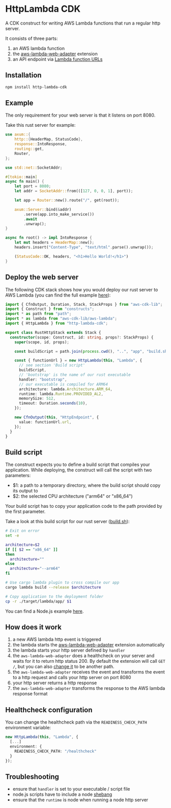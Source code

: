 # HttpLambda CDK

A CDK construct for writing AWS Lambda functions that run a regular http server.

It consists of three parts:

1. an AWS lambda function
2. the [aws-lambda-web-adapter](https://github.com/awslabs/aws-lambda-web-adapter) extension
3. an API endpoint via [Lambda function URLs](https://docs.aws.amazon.com/lambda/latest/dg/lambda-urls.html)

## Installation

```sh
npm install http-lambda-cdk
```

## Example

The only requirement for your web server is that it listens on port 8080.

Take this rust server for example:

```rust
use axum::{
    http::{HeaderMap, StatusCode},
    response::IntoResponse,
    routing::get,
    Router,
};

use std::net::SocketAddr;

#[tokio::main]
async fn main() {
    let port = 8080;
    let addr = SocketAddr::from(([127, 0, 0, 1], port));

    let app = Router::new().route("/", get(root));

    axum::Server::bind(&addr)
        .serve(app.into_make_service())
        .await
        .unwrap();
}

async fn root() -> impl IntoResponse {
    let mut headers = HeaderMap::new();
    headers.insert("Content-Type", "text/html".parse().unwrap());

    (StatusCode::OK, headers, "<h1>Hello World!</h1>")
}
```

## Deploy the web server

The following CDK stack shows how you would deploy our rust server to AWS Lambda (you can find the full example [here](https://github.com/MarkusWendorf/http-lambda-cdk/tree/master/examples/rust-example/cdk/lib/RustHttpStack.ts)):

```ts
import { CfnOutput, Duration, Stack, StackProps } from "aws-cdk-lib";
import { Construct } from "constructs";
import * as path from "path";
import * as lambda from "aws-cdk-lib/aws-lambda";
import { HttpLambda } from "http-lambda-cdk";

export class RustHttpStack extends Stack {
  constructor(scope: Construct, id: string, props?: StackProps) {
    super(scope, id, props);

    const buildScript = path.join(process.cwd(), "..", "app", "build.sh");

    const { functionUrl } = new HttpLambda(this, "Lambda", {
      // see section 'Build script'
      buildScript,
      // 'bootstrap' is the name of our rust executable
      handler: "bootstrap",
      // our executable is compiled for ARM64
      architecture: lambda.Architecture.ARM_64,
      runtime: lambda.Runtime.PROVIDED_AL2,
      memorySize: 512,
      timeout: Duration.seconds(10),
    });

    new CfnOutput(this, "HttpEndpoint", {
      value: functionUrl.url,
    });
  }
}
```

## Build script

The construct expects you to define a build script that compiles your application.
While deploying, the construct will call the script with two parameters:

- $1: a path to a temporary directory, where the build script should copy its output to
- $2: the selected CPU architecture ("arm64" or "x86_64")

Your build script has to copy your application code to the path provided by the first parameter.

Take a look at this build script for our rust server ([build.sh](https://github.com/MarkusWendorf/http-lambda-cdk/tree/master/examples/rust-example/app/build.sh)):

```sh
# Exit on error
set -e

architecture=$2
if [[ $2 == "x86_64" ]]
then
  architecture=""
else 
  architecture="--arm64"
fi

# Use cargo lambda plugin to cross compile our app
cargo lambda build --release $architecture

# Copy application to the deployment folder
cp -r ./target/lambda/app/ $1
```

You can find a Node.js example [here](https://github.com/MarkusWendorf/http-lambda-cdk/tree/master/examples/nodejs-example/app/build.sh).

## How does it work

1. a new AWS lambda http event is triggered
2. the lambda starts the [aws-lambda-web-adapter](https://github.com/awslabs/aws-lambda-web-adapter) extension automatically
3. the lambda starts your http server defined by `handler`
4. the `aws-lambda-web-adapter` does a healthcheck on your server and waits for it to return http status 200. By default the extension will call `GET /`, but you can also [change it](#healthcheck-configuration) to be another path.
5. the `aws-lambda-web-adapter` receives the event and transforms the event to a http request and calls your http server on port 8080
6. your http server returns a http response
7. the `aws-lambda-web-adapter` transforms the response to the AWS lambda response format

## Healthcheck configuration

You can change the healthcheck path via the `READINESS_CHECK_PATH` environment variable:

```ts
new HttpLambda(this, "Lambda", {
  [...]
  environment: {
    READINESS_CHECK_PATH: "/healthcheck"
  }
});
```

## Troubleshooting

* ensure that `handler` is set to your executable / script file
* node.js scripts have to include a node [shebang](https://github.com/MarkusWendorf/http-lambda-cdk/blob/master/examples/nodejs-example/app/index.ts#L1)
* ensure that the `runtime` is node when running a node http server